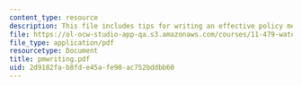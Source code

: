 ```yaml
---
content_type: resource
description: This file includes tips for writing an effective policy memo.
file: https://ol-ocw-studio-app-qa.s3.amazonaws.com/courses/11-479-water-and-sanitation-infrastructure-planning-in-developing-countries-spring-2005/2d9182fab8fde45afe90ac752bddbb60_pmwriting.pdf
file_type: application/pdf
resourcetype: Document
title: pmwriting.pdf
uid: 2d9182fa-b8fd-e45a-fe90-ac752bddbb60
---
```

